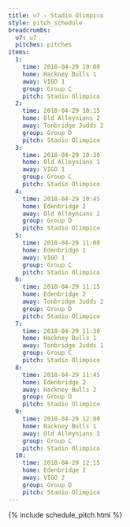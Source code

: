 ```yaml
---
title: u7 - Stadio Olimpico
style: pitch_schedule
breadcrumbs:
  u7: u7
  pitches: pitches
items:
  1:
    time: 2018-04-29 10:00
    home: Hackney Bulls 1
    away: VIGO 1
    group: Group C
    pitch: Stadio Olimpico
  2:
    time: 2018-04-29 10:15
    home: Old Alleynians 2
    away: Tonbridge Judds 2
    group: Group D
    pitch: Stadio Olimpico
  3:
    time: 2018-04-29 10:30
    home: Old Alleynians 1
    away: VIGO 1
    group: Group C
    pitch: Stadio Olimpico
  4:
    time: 2018-04-29 10:45
    home: Edenbridge 2
    away: Old Alleynians 2
    group: Group D
    pitch: Stadio Olimpico
  5:
    time: 2018-04-29 11:00
    home: Edenbridge 1
    away: VIGO 1
    group: Group C
    pitch: Stadio Olimpico
  6:
    time: 2018-04-29 11:15
    home: Edenbridge 2
    away: Tonbridge Judds 2
    group: Group D
    pitch: Stadio Olimpico
  7:
    time: 2018-04-29 11:30
    home: Hackney Bulls 1
    away: Tonbridge Judds 1
    group: Group C
    pitch: Stadio Olimpico
  8:
    time: 2018-04-29 11:45
    home: Edenbridge 2
    away: Hackney Bulls 2
    group: Group D
    pitch: Stadio Olimpico
  9:
    time: 2018-04-29 12:00
    home: Hackney Bulls 1
    away: Old Alleynians 1
    group: Group C
    pitch: Stadio Olimpico
  10:
    time: 2018-04-29 12:15
    home: Edenbridge 2
    away: VIGO 2
    group: Group D
    pitch: Stadio Olimpico
---
```


{% include schedule_pitch.html %}

